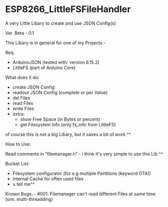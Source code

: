# ESP8266_LittleFSFileHandler
A very Little Libary to create and use JSON Config(s)

Ver. Beta - 0.1

This Libary is in general for one of my Projects -

Req. 
  - ArduinoJSON (tested with: version 6.15.2)
  - LittleFS (part of Arduino Core)
  
 What does it do:
  - create JSON Config
  - readout JSON Config (complete or per Value)
  - del Files
  - read Files
  - write Files
  - extra:
    - show Free Space (in Bytes or percent)
    - get Filesystem Info (only fs_info from LittleFS)
    
 of course this is not a big Libary, but it saves a bit of work ^^ 
 
 
 How to Use:
 
 Read comments in "filemanager.h" - i think it's very simple to use this Lib ^^
 
 Bucket List:
  - Filesystem configurator (for e.g multiple Partitions (keyword OTA))
  - internal Cache for often used files
  - u tell me^^
  
  
  Known Bugs:
    - #001: Filemanager can't read different Files at same time (sim. multi-threadding)
